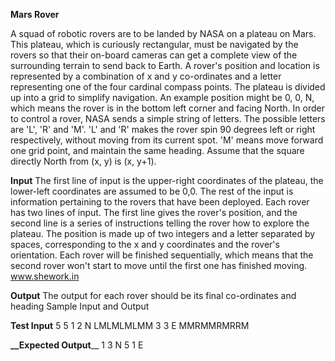 **Mars Rover**

A squad of robotic rovers are to be landed by NASA on a plateau on Mars.
This plateau, which is curiously rectangular, must be navigated by the rovers so that their
on-board cameras can get a complete view of the surrounding terrain to send back to
Earth.
A rover's position and location is represented by a combination of x and y co-ordinates and
a letter representing one of the four cardinal compass points.
The plateau is divided up into a grid to simplify navigation.
An example position might be 0, 0, N, which means the rover is in the bottom left corner
and facing North. In order to control a rover, NASA sends a simple string of letters.
The possible letters are 'L', 'R' and 'M'. 'L' and 'R' makes the rover spin 90 degrees left or
right respectively, without moving from its current spot. 'M' means move forward one grid
point, and maintain the same heading.
Assume that the square directly North from (x, y) is (x, y+1).

**Input**
The first line of input is the upper-right coordinates of the plateau, the lower-left
coordinates are assumed to be 0,0.
The rest of the input is information pertaining to the rovers that have been deployed. Each
rover has two lines of input. The first line gives the rover's position, and the second line is
a series of instructions telling the rover how to explore the plateau. The position is made
up of two integers and a letter separated by spaces, corresponding to the x and y coordinates and the rover's orientation.
Each rover will be finished sequentially, which means that the second rover won't start to
move until the first one has finished moving.
www.shework.in

**Output**
The output for each rover should be its final co-ordinates and heading
Sample Input and Output

**Test Input**
5 5
1 2 N
LMLMLMLMM
3 3 E
MMRMMRMRRM

**__Expected Output**__
1 3 N
5 1 E

